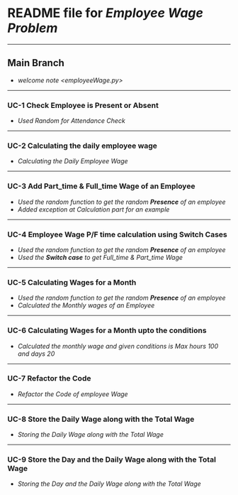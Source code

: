 # README file for *Employee Wage Problem*
----------
## Main Branch  
- *welcome note <employeeWage.py>*
----------
### **UC-1** Check Employee is Present or Absent
- *Used Random for Attendance Check*
----------
### **UC-2** Calculating the daily employee wage
- *Calculating the Daily Employee Wage*
----------
### **UC-3** Add Part_time & Full_time Wage of an Employee
- *Used the random function to get the random **Presence** of an employee*
- *Added exception at Calculation part for an example*
----------
### **UC-4** Employee Wage P/F time calculation using Switch Cases
- *Used the random function to get the random **Presence** of an employee*
- *Used the **Switch case** to get Full_time & Part_time Wage*
----------
### **UC-5** Calculating Wages for a Month
- *Used the random function to get the random **Presence** of an employee*
- *Calculated the Monthly wages of an Employee*
----------
### **UC-6** Calculating Wages for a Month upto the conditions
- *Calculated the monthly wage and given conditions is Max hours 100 and days 20*
----------
### **UC-7** Refactor the Code
- *Refactor the Code of employee Wage*
----------
### **UC-8** Store the Daily Wage along with the Total Wage
- *Storing the Daily Wage along with the Total Wage*
----------
### **UC-9** Store the Day and the Daily Wage along with the Total Wage
- *Storing the Day and the Daily Wage along with the Total Wage*